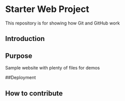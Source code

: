 # Starter Web Project

This repository is for showing how Git and GitHub work

## Introduction

## Purpose

Sample website with plenty of files for demos

##Deployment

## How to contribute

